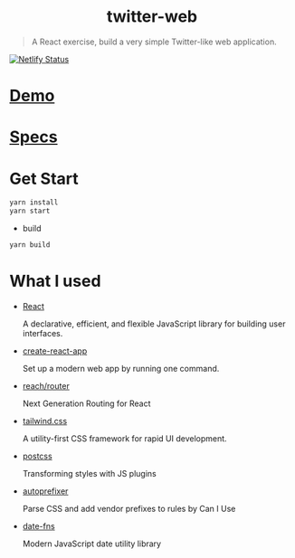 <h1 align="center">twitter-web </h1>

> A React exercise, build a very simple Twitter-like web application.

[![Netlify Status](https://api.netlify.com/api/v1/badges/aed5adae-8377-45e6-97c5-5dc43c85ab08/deploy-status)](https://app.netlify.com/sites/twitter-web/deploys)

# [Demo](https://twitter-web.netlify.com/login)

# [Specs](./specs.md)

# Get Start

```sh
yarn install
yarn start
```

- build

```sh
yarn build
```

# What I used

- [React](https://github.com/facebook/react)

  A declarative, efficient, and flexible JavaScript library for building user interfaces.

- [create-react-app](https://github.com/facebook/create-react-app)

  Set up a modern web app by running one command.

- [reach/router](https://github.com/reach/router)

  Next Generation Routing for React

- [tailwind.css](https://github.com/tailwindcss/tailwindcss)

  A utility-first CSS framework for rapid UI development.

- [postcss](https://github.com/postcss/postcss)

  Transforming styles with JS plugins

- [autoprefixer](https://github.com/postcss/autoprefixer)

  Parse CSS and add vendor prefixes to rules by Can I Use

- [date-fns](https://github.com/date-fns/date-fns)

  Modern JavaScript date utility library
